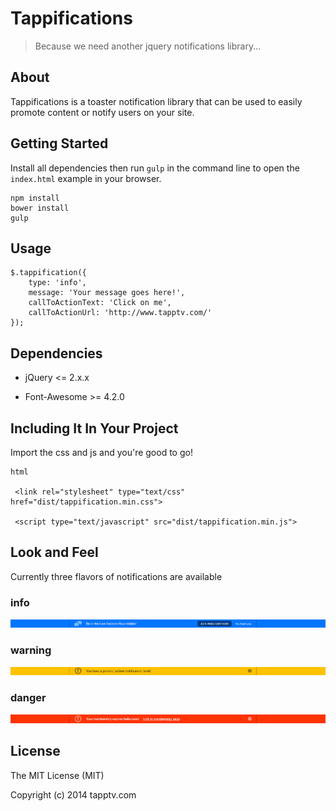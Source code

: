 # Tappifications

> Because we need another jquery notifications library...

## About 

Tappifications is a toaster notification library that can be used to easily promote content or notify users on your site.

## Getting Started

Install all dependencies then run `gulp` in the command line to open the `index.html` example in your browser.

```
npm install
bower install
gulp
```

## Usage

```
$.tappification({
    type: 'info',
    message: 'Your message goes here!',
    callToActionText: 'Click on me',
    callToActionUrl: 'http://www.tapptv.com/'
});
```

## Dependencies

* jQuery <= 2.x.x

* Font-Awesome >= 4.2.0

## Including It In Your Project

Import the css and js and you're good to go!

```
html

 <link rel="stylesheet" type="text/css" href="dist/tappification.min.css">

 <script type="text/javascript" src="dist/tappification.min.js">
```

## Look and Feel

Currently three flavors of notifications are available

### info

![info](media/info.jpg)

### warning

![warning](media/warning.jpg)

### danger

![danger](media/danger.jpg)

## License

The MIT License (MIT)

Copyright (c) 2014 tapptv.com

